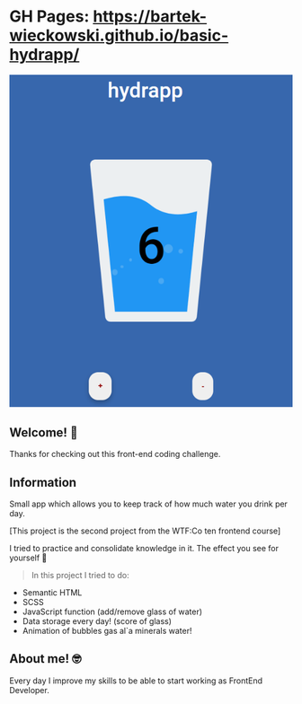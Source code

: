 
# GH Pages: https://bartek-wieckowski.github.io/basic-hydrapp/


![screenshots](/img/screenReadme.png)

## Welcome! 👋

Thanks for checking out this front-end coding challenge.

## Information
Small app which allows you to keep track of how much water you drink per day.


[This project is the second project from the WTF:Co ten frontend course]

I tried to practice and consolidate knowledge in it.
The effect you see for yourself 💪

>In this project I tried to do:
- Semantic HTML 
- SCSS
- JavaScript function (add/remove glass of water)
- Data storage every day! (score of glass)
- Animation of bubbles gas al`a minerals water!

## About me! 🤓

Every day I improve my skills to be able to start working as FrontEnd Developer.
